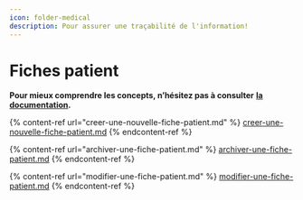 ```yaml
---
icon: folder-medical
description: Pour assurer une traçabilité de l'information!
---
```


# Fiches patient

**Pour mieux comprendre les concepts, n’hésitez pas à consulter** [**la documentation**](https://support.braver.net/pour-les-professionnels/fiches-patients)**.**

{% content-ref url="creer-une-nouvelle-fiche-patient.md" %}
[creer-une-nouvelle-fiche-patient.md](creer-une-nouvelle-fiche-patient.md)
{% endcontent-ref %}

{% content-ref url="archiver-une-fiche-patient.md" %}
[archiver-une-fiche-patient.md](archiver-une-fiche-patient.md)
{% endcontent-ref %}

{% content-ref url="modifier-une-fiche-patient.md" %}
[modifier-une-fiche-patient.md](modifier-une-fiche-patient.md)
{% endcontent-ref %}
